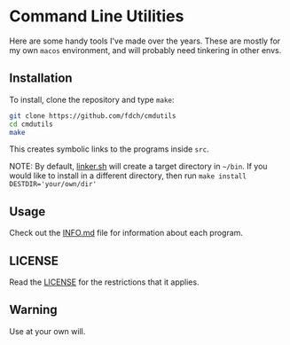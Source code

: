 # Command Line Utilities

Here are some handy tools I've made over the years.
These are mostly for my own `macos` environment, and will probably need tinkering in other envs.

## Installation

To install, clone the repository and type `make`:

```bash
git clone https://github.com/fdch/cmdutils
cd cmdutils
make
```

This creates symbolic links to the programs inside `src`.

NOTE: By default, [linker.sh](linker.sh) will create a target directory in `~/bin`.
If you would like to install in a different directory, then run `make install DESTDIR='your/own/dir'`

## Usage

Check out the [INFO.md](INFO.md) file for information about each program.

## LICENSE

Read the [LICENSE](LICENSE) for the restrictions that it applies.

## Warning

Use at your own will.

